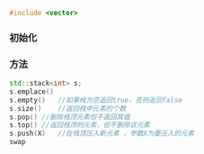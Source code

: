 


```cpp
#include <vector>
```


### 初始化
### 方法
```cpp
std::stack<int> s;
s.emplace()
s.empty()   //如果栈为空返回true，否则返回false  
s.size()    //返回栈中元素的个数  
s.pop() //删除栈顶元素但不返回其值  
s.top() //返回栈顶的元素，但不删除该元素  
s.push(X)   //在栈顶压入新元素 ，参数X为要压入的元素
swap
```